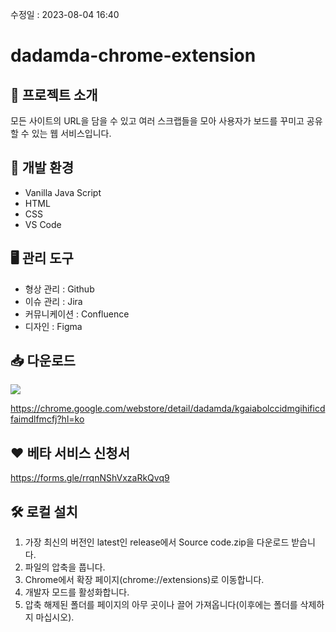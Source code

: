수정일 : 2023-08-04 16:40

# dadamda-chrome-extension

## 📰 프로젝트 소개
모든 사이트의 URL을 담을 수 있고 여러 스크랩들을 모아 사용자가 보드를 꾸미고 공유할 수 있는 웹 서비스입니다.

## 🐳 개발 환경
- Vanilla Java Script
- HTML
- CSS
- VS Code

## 🖥️ 관리 도구
- 형상 관리 : Github
- 이슈 관리 : Jira
- 커뮤니케이션 : Confluence
- 디자인 : Figma

## 📥 다운로드
<img src="https://github.com/SWM-team-forever/dadamda-chrome-extension/assets/75533232/bb923d90-dd7b-4925-a7f1-8c76b8c7f0ab">

https://chrome.google.com/webstore/detail/dadamda/kgaiabolccidmgihificdfaimdlfmcfj?hl=ko

## ❤️ 베타 서비스 신청서
https://forms.gle/rrqnNShVxzaRkQvq9

## 🛠️ 로컬 설치
1. 가장 최신의 버전인 latest인 release에서 Source code.zip을 다운로드 받습니다.
2. 파일의 압축을 풉니다.
3. Chrome에서 확장 페이지(chrome://extensions)로 이동합니다.
4. 개발자 모드를 활성화합니다.
5. 압축 해제된 폴더를 페이지의 아무 곳이나 끌어 가져옵니다(이후에는 폴더를 삭제하지 마십시오).

